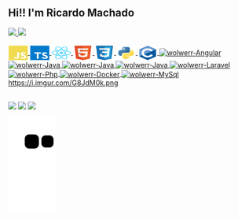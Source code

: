 ## Hi!! I'm Ricardo Machado
 <div>
  <a href="https://github.com/wolwerr">
  <img height="180em" src="https://github-readme-stats.vercel.app/api?username=wolwerr&theme=blue-green"/>
  <img height="180em" src="https://github-readme-stats.vercel.app/api/top-langs/?username=wolwerr&layout=compact&langs_count=7&theme=blue-green"/>
</div>
<div style="display: inline_block"><br>
  <img align="center" alt="wolwerr-Js" height="30" width="40" src="https://raw.githubusercontent.com/devicons/devicon/master/icons/javascript/javascript-plain.svg">
  <img align="center" alt="wolwerr-Ts" height="30" width="40" src="https://raw.githubusercontent.com/devicons/devicon/master/icons/typescript/typescript-plain.svg">
  <img align="center" alt="wolwerr-React" height="30" width="40" src="https://raw.githubusercontent.com/devicons/devicon/master/icons/react/react-original.svg">
  <img align="center" alt="wolwerr-HTML" height="30" width="40" src="https://raw.githubusercontent.com/devicons/devicon/master/icons/html5/html5-original.svg">
  <img align="center" alt="wolwerr-CSS" height="30" width="40" src="https://raw.githubusercontent.com/devicons/devicon/master/icons/css3/css3-original.svg">
  <img align="center" alt="wolwerr-Python" height="30" width="40" src="https://raw.githubusercontent.com/devicons/devicon/master/icons/python/python-original.svg">
  <img align="center" alt="wolwerr-Csharp" height="30" width="40" src="https://raw.githubusercontent.com/devicons/devicon/master/icons/c/c-original.svg">
  <img align="center" alt="wolwerr-Angular" height="30" width="30" src="https://i.imgur.com/7Ddf1ZO.png">
  <img align="center" alt="wolwerr-Java" height="30" width="30" src="https://i.imgur.com/lcexh9M.png">
  <img align="center" alt="wolwerr-Java" height="30" width="40" src="https://i.imgur.com/kWIvhoB.png">
  <img align="center" alt="wolwerr-Java" height="30" width="40" src="https://i.imgur.com/qWHa1mL.png">
 <img align="center" alt="wolwerr-Laravel" height="30" width="40" src="https://i.imgur.com/qWHa1mL.png">
 <img align="center" alt="wolwerr-Php" height="30" width="40" src=https://i.imgur.com/eWcYQfi.png>
 <img align="center" alt="wolwerr-Docker" height="30" width="40" src="https://i.imgur.com/BsbdHTN.png">
 <img align="center" alt="wolwerr-MySql" height="30" width="40" src="https://i.imgur.com/G8JdM0k.png">https://i.imgur.com/G8JdM0k.png
 
 
 
  </div>
 
  ##
 
<div> 
 <a href="https://www.linkedin.com/in/ricardolmachado/" target="_blank"><img src="https://img.shields.io/badge/-LinkedIn-%230077B5?style=for-the-badge&logo=linkedin&logoColor=white" target="_blank"></a>
   <a href="https://instagram.com/wolwer" target="_blank"><img src="https://img.shields.io/badge/-Instagram-%23E4405F?style=for-the-badge&logo=instagram&logoColor=white" target="_blank"></a> 	 
  <a href = "mailto:ricardo@dtmm.com.br"><img src="https://img.shields.io/badge/-Gmail-%23333?style=for-the-badge&logo=gmail&logoColor=white" target="_blank"></a>
   
 
  ![Snake animation](https://github.com/rafaballerini/rafaballerini/blob/output/github-contribution-grid-snake.svg)
 
</div>
  
